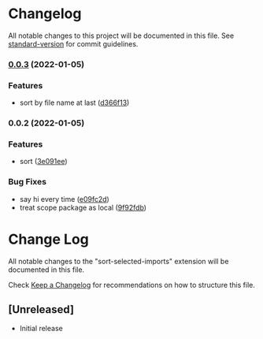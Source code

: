# Changelog

All notable changes to this project will be documented in this file. See [standard-version](https://github.com/conventional-changelog/standard-version) for commit guidelines.

### [0.0.3](https://github.com/YuJianghao/sort-selected-imports/compare/v0.0.2...v0.0.3) (2022-01-05)


### Features

* sort by file name at last ([d366f13](https://github.com/YuJianghao/sort-selected-imports/commit/d366f13d6495af953e14cf32e7707372c57a3fe5))

### 0.0.2 (2022-01-05)


### Features

* sort ([3e091ee](https://github.com/YuJianghao/sort-selected-imports/commit/3e091ee20dd4f08e68df6cbe0be267395131cb20))


### Bug Fixes

* say hi every time ([e09fc2d](https://github.com/YuJianghao/sort-selected-imports/commit/e09fc2d1809ec8cf5d0b24826dc49a61347f0586))
* treat scope package as local ([9f92fdb](https://github.com/YuJianghao/sort-selected-imports/commit/9f92fdbe58d0d3e78b792771ceb2eff05f8f4667))

# Change Log

All notable changes to the "sort-selected-imports" extension will be documented in this file.

Check [Keep a Changelog](http://keepachangelog.com/) for recommendations on how to structure this file.

## [Unreleased]

- Initial release
